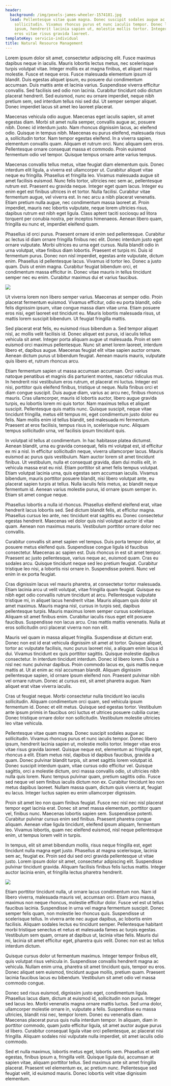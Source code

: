 ```yaml
---
header:
  background: /img/pexels-james-wheeler-1574181.jpg
  lead: Pellentesque vitae quam magna. Donec suscipit sodales augue ac
    sollicitudin. Vivamus rhoncus purus et nunc iaculis tempor. Donec libero
    ipsum, hendrerit lacinia sapien ut, molestie mollis tortor. Integer vitae
    eros vitae risus gravida laoreet.
templateKey: servicio-individual
title: Natural Resource Management
---
```

Lorem ipsum dolor sit amet, consectetur adipiscing elit. Fusce maximus dapibus neque in iaculis. Mauris lobortis lectus metus, nec scelerisque turpis volutpat vitae. Integer mollis ex at magna finibus, et aliquet mauris molestie. Fusce et neque eros. Fusce malesuada elementum ipsum id blandit. Duis egestas aliquet ipsum, eu posuere dui condimentum accumsan. Duis mattis ante et lacinia varius. Suspendisse viverra efficitur convallis. Sed facilisis sed odio non lacinia. Curabitur tincidunt odio dictum placerat hendrerit. Sed euismod, nunc eu ornare imperdiet, neque nibh pretium sem, sed interdum tellus nisi sed dui. Ut semper semper aliquet. Donec imperdiet lacus sit amet leo laoreet placerat.

Maecenas vehicula odio augue. Maecenas eget iaculis sapien, sit amet egestas diam. Morbi sit amet nulla semper, convallis augue ac, posuere nibh. Donec id interdum justo. Nam rhoncus dignissim lacus, ac eleifend odio. Quisque in tempus nibh. Maecenas eu purus eleifend, malesuada risus a, sollicitudin tortor. Nam tempor egestas eleifend. In a viverra sapien, elementum convallis quam. Aliquam et rutrum orci. Nunc aliquam sem eros. Pellentesque ornare consequat massa et commodo. Proin euismod fermentum odio vel tempor. Quisque tempus ornare ante varius tempus.

Maecenas convallis tellus metus, vitae feugiat diam elementum quis. Donec interdum elit ligula, a viverra est ullamcorper ut. Curabitur aliquet vitae neque eu fringilla. Phasellus et fringilla leo. Vivamus malesuada augue sit amet facilisis euismod. Nunc felis tortor, ultricies nec sem ac, pellentesque rutrum est. Praesent eu gravida neque. Integer eget quam lacus. Integer eu enim eget est finibus ultrices in et tortor. Nulla facilisi. Curabitur vitae fermentum augue, vel viverra est. In nec arcu a nibh placerat venenatis. Etiam pretium nulla augue, nec condimentum massa laoreet at. Proin imperdiet, mauris nec lobortis vulputate, neque lorem ultricies risus, dapibus rutrum est nibh eget ligula. Class aptent taciti sociosqu ad litora torquent per conubia nostra, per inceptos himenaeos. Aenean libero quam, fringilla eu nunc et, imperdiet eleifend quam.

Phasellus id orci purus. Praesent ornare id enim sed pellentesque. Curabitur ac lectus id diam ornare fringilla finibus nec elit. Donec interdum justo eget ornare vulputate. Morbi ultrices eu urna eget cursus. Nulla blandit odio in urna volutpat, vitae finibus diam lobortis. Praesent et turpis mi. Duis id fermentum purus. Donec non nisl imperdiet, egestas ante vulputate, dictum enim. Phasellus id pellentesque lacus. Vivamus id tortor leo. Donec a justo quam. Duis ut enim magna. Curabitur feugiat bibendum orci, et condimentum massa efficitur in. Donec vitae mauris in tellus tincidunt semper nec eu enim. Curabitur maximus dui et varius faucibus.

![](/img/pexels-james-wheeler-1574181.jpg)

Ut viverra lorem non libero semper varius. Maecenas at semper odio. Proin placerat fermentum euismod. Vivamus efficitur, odio eu porta blandit, odio felis dignissim ipsum, vitae congue massa diam vitae urna. Etiam posuere eros nisi, eget laoreet est tincidunt eu. Mauris lobortis malesuada risus, ut mattis lorem suscipit bibendum. Ut feugiat fringilla mattis.

Sed placerat erat felis, eu euismod risus bibendum a. Sed tempor aliquet nisl, ac mollis velit facilisis id. Donec aliquet est purus, id iaculis tellus vehicula sit amet. Integer porta aliquam augue ut malesuada. Proin et sem euismod orci maximus pellentesque. Nunc sit amet lorem laoreet, interdum libero et, dapibus augue. Maecenas feugiat elit vitae sapien auctor ornare. Aenean dictum purus ut bibendum feugiat. Aenean mauris mauris, vulputate quis libero et, rutrum rhoncus arcu.

Etiam fermentum sapien ut massa accumsan accumsan. Orci varius natoque penatibus et magnis dis parturient montes, nascetur ridiculus mus. In hendrerit nisi vestibulum eros rutrum, et placerat mi luctus. Integer est nisi, porttitor quis eleifend finibus, tristique ut neque. Nulla finibus orci et diam congue suscipit. Duis augue diam, varius ac arcu nec, finibus rhoncus mauris. Cras ullamcorper, mauris id lobortis auctor, libero augue gravida turpis, eu lobortis lorem mi quis tortor. Nam maximus tellus et aliquet suscipit. Pellentesque quis mattis nunc. Quisque suscipit, neque vitae tincidunt fringilla, metus elit tempus mi, eget condimentum justo dolor eu felis. Nam mollis enim id tellus blandit, sed malesuada mi fermentum. Praesent at eros facilisis, tempus risus in, scelerisque nunc. Aliquam tempus sollicitudin urna, vel facilisis ipsum tincidunt quis.

In volutpat id tellus at condimentum. In hac habitasse platea dictumst. Aenean blandit, urna eu gravida consequat, felis mi volutpat est, id efficitur ex mi a nisl. In efficitur sollicitudin neque, viverra ullamcorper lacus. Mauris euismod ac purus quis vestibulum. Nam auctor lorem sit amet tincidunt finibus. Ut vestibulum, nulla et consequat gravida, diam dui mollis elit, in vehicula massa erat eu nisl. Etiam porttitor sit amet felis tempus volutpat. Etiam volutpat lacinia urna, quis egestas sem accumsan iaculis. Vivamus bibendum, mauris porttitor posuere blandit, nisi libero volutpat ante, eu placerat sapien turpis at tellus. Nulla iaculis felis metus, ac blandit neque fermentum id. Aenean varius molestie purus, id ornare ipsum semper in. Etiam sit amet congue neque.

Phasellus lobortis a nulla id rhoncus. Phasellus eleifend eleifend erat, vitae hendrerit lacus lobortis sed. Sed dictum blandit felis, at efficitur magna. Phasellus cursus leo ante, nec tincidunt erat sagittis eu. Donec consectetur egestas hendrerit. Maecenas vel dolor quis nisl volutpat auctor id vitae quam. Aenean non maximus mauris. Vestibulum porttitor ornare dolor nec convallis.

Curabitur convallis sit amet sapien vel tempus. Duis porta tempor dolor, at posuere metus eleifend quis. Suspendisse congue ligula id faucibus consectetur. Maecenas ac sapien est. Duis rhoncus in est sit amet tempor. Praesent ac justo pellentesque, varius neque ac, euismod quam. Cras eu sodales arcu. Quisque tincidunt neque sed leo pretium feugiat. Curabitur tristique leo nisi, a lobortis nisi ornare in. Suspendisse potenti. Nunc vel enim in ex porta feugiat.

Cras dignissim lacus vel mauris pharetra, at consectetur tortor malesuada. Etiam lacinia arcu ut velit volutpat, vitae fringilla quam feugiat. Quisque eu nibh eget odio convallis rutrum tincidunt at arcu. Pellentesque vulputate tristique mi, in aliquet lacus hendrerit vitae. Mauris aliquam quis dolor sit amet maximus. Mauris magna nisl, cursus in turpis sed, dapibus pellentesque turpis. Mauris maximus lorem semper cursus scelerisque. Aliquam sit amet finibus enim. Curabitur iaculis risus eget elit posuere faucibus. Suspendisse non lacus arcu. Cras mattis mattis venenatis. Nulla at eros sollicitudin orci placerat viverra non non elit.

Mauris vel quam in massa aliquet fringilla. Suspendisse at dictum erat. Donec non est id erat vehicula dignissim sit amet at tortor. Quisque aliquet, tortor ac vulputate facilisis, nunc purus laoreet nisi, a aliquam enim lacus id dui. Vivamus tincidunt ex quis porttitor sagittis. Quisque molestie dapibus consectetur. In interdum tincidunt interdum. Donec id libero lorem. Duis a nisl nec nunc pulvinar dapibus. Proin commodo lacus ex, quis mattis neque mattis at. Ut at enim ac nisl accumsan blandit. Aliquam dignissim pellentesque sapien, id ornare ipsum eleifend non. Praesent pulvinar nibh vel ornare rutrum. Donec at cursus est, sit amet pharetra augue. Nam aliquet erat vitae viverra iaculis.

Cras ut feugiat neque. Morbi consectetur nulla tincidunt leo iaculis sollicitudin. Aliquam condimentum orci quam, sed vehicula ipsum fermentum id. Donec et elit metus. Quisque sed egestas tortor. Vestibulum ante ipsum primis in faucibus orci luctus et ultrices posuere cubilia curae; Donec tristique ornare dolor non sollicitudin. Vestibulum molestie ultricies leo vitae vehicula.

Pellentesque vitae quam magna. Donec suscipit sodales augue ac sollicitudin. Vivamus rhoncus purus et nunc iaculis tempor. Donec libero ipsum, hendrerit lacinia sapien ut, molestie mollis tortor. Integer vitae eros vitae risus gravida laoreet. Quisque neque est, elementum ac fringilla eget, rhoncus a elit. Etiam metus nisl, dapibus id dapibus faucibus, gravida a quam. Donec pulvinar blandit turpis, sit amet sagittis lorem volutpat id. Donec suscipit interdum quam, vitae cursus odio efficitur vel. Quisque sagittis, orci a molestie dictum, orci massa convallis odio, ut ultricies nibh nulla quis lorem. Nunc tempus pulvinar quam, pretium sagittis odio. Fusce sed neque vel sem finibus iaculis dictum non ex. Curabitur tincidunt leo non metus dapibus laoreet. Nullam massa quam, dictum quis viverra at, feugiat eu lacus. Integer luctus sapien eu enim ullamcorper dignissim.

Proin sit amet leo non quam finibus feugiat. Fusce nec nisl nec nisl placerat tempor eget lacinia erat. Donec sit amet massa elementum, porttitor quam vel, finibus nunc. Maecenas lobortis sapien sem. Suspendisse potenti. Curabitur pulvinar cursus enim sed finibus. Praesent pharetra congue aliquam. Aenean vitae ligula tincidunt, eleifend ipsum aliquam, fermentum leo. Vivamus lobortis, quam nec eleifend euismod, nisl neque pellentesque enim, ut tempus lorem velit in turpis.

In tempus, elit sit amet bibendum mollis, risus neque fringilla est, eget tincidunt nulla magna eget justo. Phasellus at magna scelerisque, lacinia sem ac, feugiat ex. Proin sed dui sed orci gravida pellentesque ut vitae justo. Lorem ipsum dolor sit amet, consectetur adipiscing elit. Suspendisse pulvinar tincidunt gravida. Aliquam facilisis finibus felis luctus mattis. Integer auctor lacinia enim, et fringilla lectus pharetra hendrerit.

![](/img/forest-g2a6839fd2_1920.jpg)

Etiam porttitor tincidunt nulla, ut ornare lacus condimentum non. Nam id libero viverra, malesuada mauris vel, accumsan orci. Etiam arcu massa, maximus non neque rhoncus, molestie efficitur dolor. Fusce vel est ut tellus faucibus lacinia. Suspendisse in urna vel magna fermentum suscipit. Donec semper felis quam, non molestie leo rhoncus quis. Suspendisse ut scelerisque tellus. In viverra ante nec augue dapibus, ac lobortis enim facilisis. Aliquam sodales lectus eu tincidunt semper. Pellentesque habitant morbi tristique senectus et netus et malesuada fames ac turpis egestas. Vestibulum sem quam, ornare at dapibus ut, lacinia vitae felis. Mauris dui mi, lacinia sit amet efficitur eget, pharetra quis velit. Donec non est ac tellus interdum dictum.

Quisque cursus dolor ut fermentum maximus. Integer tempor finibus elit, quis volutpat risus vehicula in. Suspendisse convallis hendrerit magna ac vehicula. Nullam enim urna, pharetra sit amet tincidunt quis, tempor eu eros. Donec aliquet sem euismod, tincidunt augue mollis, pretium quam. Praesent lacinia faucibus lacus eu bibendum. Vestibulum sit amet odio vel massa commodo congue.

Donec sed risus euismod, dignissim justo eget, condimentum ligula. Phasellus lacus diam, dictum at euismod id, sollicitudin non purus. Integer sed lacus leo. Morbi venenatis magna ornare mattis luctus. Sed urna dolor, ullamcorper molestie ornare in, vulputate a felis. Suspendisse eu massa ultricies, blandit nisi nec, tempor lorem. Donec eu venenatis diam. Maecenas placerat purus quis nulla interdum tempor. In aliquam, diam in porttitor commodo, quam justo efficitur ligula, sit amet auctor augue purus id libero. Curabitur consequat ligula vitae orci pellentesque, ac placerat nisi fringilla. Aliquam sodales nisi vulputate nulla imperdiet, sit amet iaculis odio commodo.

Sed et nulla maximus, lobortis metus eget, lobortis sem. Phasellus et velit egestas, finibus ipsum a, fringilla velit. Quisque ligula dui, accumsan at sapien vitae, aliquam porttitor tellus. Sed maximus ante sit amet fringilla placerat. Praesent vel elementum ex, ac pretium nunc. Pellentesque sed feugiat velit, id euismod mauris. Donec lobortis velit vitae dignissim elementum.